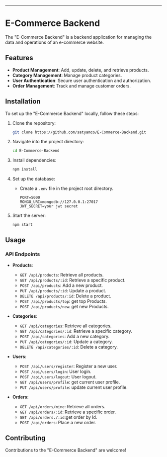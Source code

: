 ---

# E-Commerce Backend

The "E-Commerce Backend" is a backend application for managing the data and operations of an e-commerce website.

## Features

- **Product Management**: Add, update, delete, and retrieve products.
- **Category Management**: Manage product categories.
- **User Authentication**: Secure user authentication and authorization.
- **Order Management**: Track and manage customer orders.

## Installation

To set up the "E-Commerce Backend" locally, follow these steps:

1. Clone the repository:

   ```bash
   git clone https://github.com/satyamco/E-Commerce-Backend.git
   ```

2. Navigate into the project directory:

   ```bash
   cd E-Commerce-Backend
   ```

3. Install dependencies:

   ```bash
   npm install
   ```

4. Set up the database:
   - Create a `.env` file in the project root directory.

     ```
     PORT=5000
     MONGO_URI=mongodb://127.0.0.1:27017
     JWT_SECRET=your jwt secret
     ```


5. Start the server:

   ```bash
   npm start
   ```

## Usage

### API Endpoints

- **Products**:
  - `GET /api/products`: Retrieve all products.
  - `GET /api/products/:id`: Retrieve a specific product.
  - `POST /api/products`: Add a new product.
  - `PUT /api/products/:id`: Update a product.
  - `DELETE /api/products/:id`: Delete a product.
  - `POST /api/products/top`: get top Products.
  - `POST /api/products/new`: get new Products.

- **Categories**:
  - `GET /api/categories`: Retrieve all categories.
  - `GET /api/categories/:id`: Retrieve a specific category.
  - `POST /api/categories`: Add a new category.
  - `PUT /api/categories/:id`: Update a category.
  - `DELETE /api/categories/:id`: Delete a category.

- **Users**:
  - `POST /api/users/register`: Register a new user.
  - `POST /api/users/login`: User login.
  - `POST /api/users/logout`: User logout.
  - `GET /api/users/profile`: get current user profile.
  - `PUT /api/users/profile`: update current user profile.

- **Orders**:
  - `GET /api/orders/mine`: Retrieve all orders.
  - `GET /api/orders/:id`: Retrieve a specific order.
  - `GET /api/orders./:id`:get order by Id.
  - `POST /api/orders`: Place a new order.

## Contributing

Contributions to the "E-Commerce Backend" are welcome!
